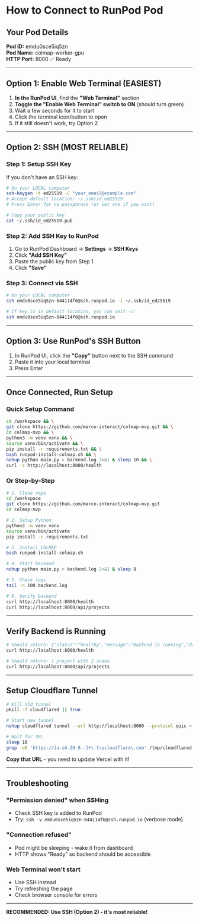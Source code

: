 # How to Connect to RunPod Pod

## Your Pod Details

**Pod ID:** emdu0sce5iq5zn  
**Pod Name:** colmap-worker-gpu  
**HTTP Port:** 8000 ✅ Ready

---

## Option 1: Enable Web Terminal (EASIEST)

1. **In the RunPod UI**, find the **"Web Terminal"** section
2. **Toggle the "Enable Web Terminal" switch to ON** (should turn green)
3. Wait a few seconds for it to start
4. Click the terminal icon/button to open
5. If it still doesn't work, try Option 2

---

## Option 2: SSH (MOST RELIABLE)

### Step 1: Setup SSH Key

If you don't have an SSH key:

```bash
# On your LOCAL computer
ssh-keygen -t ed25519 -C "your_email@example.com"
# Accept default location: ~/.ssh/id_ed25519
# Press Enter for no passphrase (or set one if you want)

# Copy your public key
cat ~/.ssh/id_ed25519.pub
```

### Step 2: Add SSH Key to RunPod

1. Go to RunPod Dashboard → **Settings** → **SSH Keys**
2. Click **"Add SSH Key"**
3. Paste the public key from Step 1
4. Click **"Save"**

### Step 3: Connect via SSH

```bash
# On your LOCAL computer
ssh emdu0sce5iq5zn-644114f6@ssh.runpod.io -i ~/.ssh/id_ed25519

# If key is in default location, you can omit -i:
ssh emdu0sce5iq5zn-644114f6@ssh.runpod.io
```

---

## Option 3: Use RunPod's SSH Button

1. In RunPod UI, click the **"Copy"** button next to the SSH command
2. Paste it into your local terminal
3. Press Enter

---

## Once Connected, Run Setup

### Quick Setup Command

```bash
cd /workspace && \
git clone https://github.com/marco-interact/colmap-mvp.git && \
cd colmap-mvp && \
python3 -m venv venv && \
source venv/bin/activate && \
pip install -r requirements.txt && \
bash runpod-install-colmap.sh && \
nohup python main.py > backend.log 2>&1 & sleep 10 && \
curl -s http://localhost:8000/health
```

### Or Step-by-Step

```bash
# 1. Clone repo
cd /workspace
git clone https://github.com/marco-interact/colmap-mvp.git
cd colmap-mvp

# 2. Setup Python
python3 -m venv venv
source venv/bin/activate
pip install -r requirements.txt

# 3. Install COLMAP
bash runpod-install-colmap.sh

# 4. Start backend
nohup python main.py > backend.log 2>&1 & sleep 8

# 5. Check logs
tail -n 100 backend.log

# 6. Verify backend
curl http://localhost:8000/health
curl http://localhost:8000/api/projects
```

---

## Verify Backend is Running

```bash
# Should return: {"status":"healthy","message":"Backend is running","database_path":"/workspace/database.db"}
curl http://localhost:8000/health

# Should return: 1 project with 2 scans
curl http://localhost:8000/api/projects
```

---

## Setup Cloudflare Tunnel

```bash
# Kill old tunnel
pkill -f cloudflared || true

# Start new tunnel
nohup cloudflared tunnel --url http://localhost:8000 --protocol quic > /tmp/cloudflared.log 2>&1 &

# Wait for URL
sleep 10
grep -oE 'https://[a-zA-Z0-9.-]+\.trycloudflare\.com' /tmp/cloudflared.log | head -1
```

**Copy that URL** - you need to update Vercel with it!

---

## Troubleshooting

### "Permission denied" when SSHing
- Check SSH key is added to RunPod
- Try: `ssh -v emdu0sce5iq5zn-644114f6@ssh.runpod.io` (verbose mode)

### "Connection refused"
- Pod might be sleeping - wake it from dashboard
- HTTP shows "Ready" so backend should be accessible

### Web Terminal won't start
- Use SSH instead
- Try refreshing the page
- Check browser console for errors

---

**RECOMMENDED: Use SSH (Option 2) - it's most reliable!**

